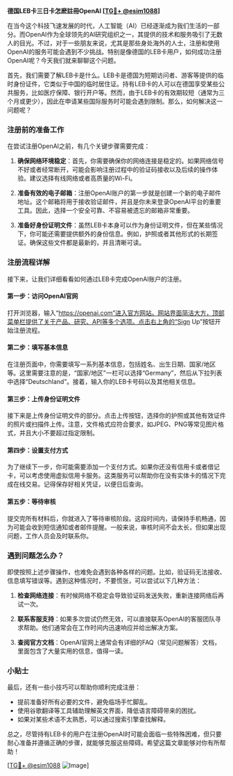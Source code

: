 **德国LEB卡三日卡怎麽註冊OpenAI [[TG💪+ @esim1088](https://t.me/s/esim1088)]**

在当今这个科技飞速发展的时代，人工智能（AI）已经逐渐成为我们生活的一部分。而OpenAI作为全球领先的AI研究组织之一，其提供的技术和服务吸引了无数人的目光。不过，对于一些朋友来说，尤其是那些身处海外的人士，注册和使用OpenAI的服务可能会遇到不少挑战。特别是像德国的LEB卡用户，如何成功注册OpenAI呢？今天我们就来聊聊这个问题。

首先，我们需要了解LEB卡是什么。LEB卡是德国为短期访问者、游客等提供的临时身份证件，它类似于中国的临时居住证。持有LEB卡的人可以在德国享受某些公共服务，比如医疗保障、银行开户等。然而，由于LEB卡的有效期较短（通常为三个月或更少），因此在申请某些国际服务时可能会遇到限制。那么，如何解决这一问题呢？

### 注册前的准备工作

在尝试注册OpenAI之前，有几个关键步骤需要完成：

1. **确保网络环境稳定**：首先，你需要确保你的网络连接是稳定的。如果网络信号不好或者经常断开，可能会影响注册过程中的验证码接收以及后续的操作体验。建议选择有线网络或者高质量的Wi-Fi。

2. **准备有效的电子邮箱**：注册OpenAI账户的第一步就是创建一个新的电子邮件地址。这个邮箱将用于接收验证邮件，并且是你未来登录OpenAI平台的重要工具。因此，选择一个安全可靠、不容易被遗忘的邮箱非常重要。

3. **准备好身份证明文件**：虽然LEB卡本身可以作为身份证明文件，但在某些情况下，你可能还需要提供额外的身份信息。例如，护照或者其他形式的长期签证。确保这些文件都是最新的，并且清晰可读。

### 注册流程详解

接下来，让我们详细看看如何通过LEB卡完成OpenAI账户的注册。

#### 第一步：访问OpenAI官网

打开浏览器，输入“https://openai.com”进入官方网站。网站界面简洁大方，顶部菜单栏提供了关于产品、研究、API等多个选项。点击右上角的“Sign Up”按钮开始注册流程。

#### 第二步：填写基本信息

在注册页面中，你需要填写一系列基本信息，包括姓名、出生日期、国家/地区等。这里需要注意的是，“国家/地区”一栏可以选择“Germany”，然后从下拉列表中选择“Deutschland”。接着，输入你的LEB卡号码以及其他相关信息。

#### 第三步：上传身份证明文件

接下来是上传身份证明文件的部分。点击上传按钮，选择你的护照或其他有效证件的照片或扫描件上传。注意，文件格式应符合要求，如JPEG、PNG等常见图片格式，并且大小不要超过指定限制。

#### 第四步：设置支付方式

为了继续下一步，你可能需要添加一个支付方式。如果你还没有信用卡或者借记卡，可以考虑使用虚拟信用卡服务。这类服务可以帮助你在没有实体卡的情况下完成在线交易。记得保存好相关凭证，以便日后查询。

#### 第五步：等待审核

提交完所有材料后，你就进入了等待审核阶段。这段时间内，请保持手机畅通，因为可能会收到短信通知或者邮件提醒。一般来说，审核时间不会太长，但如果出现问题，工作人员会及时联系你。

### 遇到问题怎么办？

即使按照上述步骤操作，也难免会遇到各种各样的问题。比如，验证码无法接收、信息填写错误等。遇到这种情况时，不要慌张，可以尝试以下几种方法：

1. **检查网络连接**：有时候网络不稳定会导致验证码发送失败，重新连接网络后再试一次。
   
2. **联系客服支持**：如果多次尝试仍然无效，可以直接联系OpenAI的客服团队寻求帮助。他们通常会在工作时间内迅速响应并给出解决方案。

3. **查阅官方文档**：OpenAI官网上通常会有详细的FAQ（常见问题解答）文档，里面包含了大量实用的信息，值得一读。

### 小贴士

最后，还有一些小技巧可以帮助你顺利完成注册：

- 提前准备好所有必要的文件，避免临场手忙脚乱。
- 使用谷歌翻译等工具辅助理解英文界面，降低语言障碍带来的困扰。
- 如果对某些术语不太熟悉，可以通过搜索引擎查找解释。

总之，尽管持有LEB卡的用户在注册OpenAI时可能会面临一些特殊困难，但只要耐心准备并遵循正确的步骤，就能够克服这些障碍。希望这篇文章能够对你有所帮助！

[[TG💪+ @esim1088](https://t.me/s/esim1088) ![Image](https://i.postimg.cc/4NQfJmqS/Snipaste-2025-05-13-00-14-12.png)]